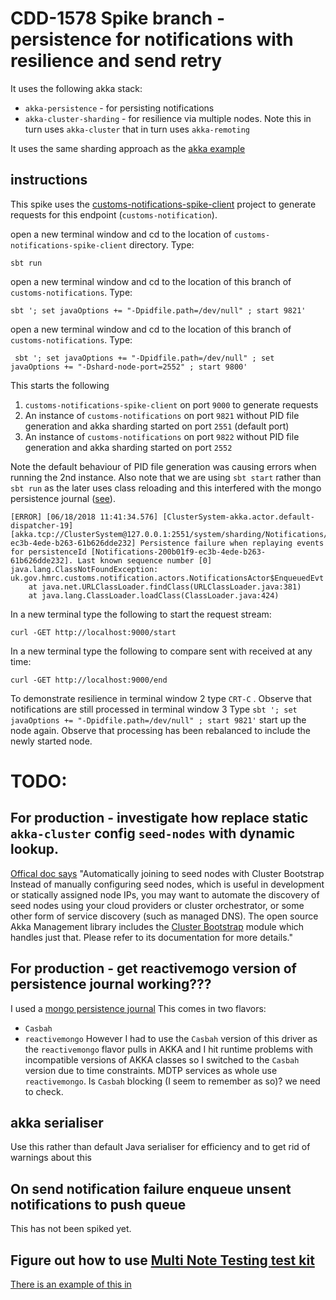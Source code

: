 # CDD-1578 Spike branch - persistence for notifications with resilience and send retry

It uses the following akka stack:

- `akka-persistence` - for persisting notifications
- `akka-cluster-sharding` - for resilience via multiple nodes. Note this in turn uses `akka-cluster` that in turn uses 
`akka-remoting`

It uses the same sharding approach as the [akka example](https://github.com/typesafehub/activator-akka-cluster-sharding-scala)


## instructions

This spike uses the [customs-notifications-spike-client](https://github.com/googley42/customs-notifications-spike-client)
 project to generate requests for this endpoint (`customs-notification`).

open a new terminal window and cd to the location of `customs-notifications-spike-client` directory. Type:
 
    sbt run
     
open a new terminal window and cd to the location of this branch of `customs-notifications`. Type:
      
    sbt '; set javaOptions += "-Dpidfile.path=/dev/null" ; start 9821'
      
open a new terminal window and cd to the location of this branch of `customs-notifications`. Type:
      
     sbt '; set javaOptions += "-Dpidfile.path=/dev/null" ; set javaOptions += "-Dshard-node-port=2552" ; start 9800'

This starts the following

1. `customs-notifications-spike-client` on port `9000` to generate requests
2. An instance of `customs-notifications` on port `9821` without PID file generation and akka sharding started on port `2551` (default port)
3. An instance of `customs-notifications` on port `9822` without PID file generation and akka sharding started on port `2552`

Note the default behaviour of PID file generation was causing errors when running the 2nd instance.
Also note that we are using `sbt start` rather than `sbt run` as the later uses class reloading and this interfered with
 the mongo persistence journal ([see](https://github.com/scullxbones/akka-persistence-mongo/issues/45)).
```
[ERROR] [06/18/2018 11:41:34.576] [ClusterSystem-akka.actor.default-dispatcher-19] [akka.tcp://ClusterSystem@127.0.0.1:2551/system/sharding/Notifications/55/200b01f9-ec3b-4ede-b263-61b626dde232] Persistence failure when replaying events for persistenceId [Notifications-200b01f9-ec3b-4ede-b263-61b626dde232]. Last known sequence number [0]
java.lang.ClassNotFoundException: uk.gov.hmrc.customs.notification.actors.NotificationsActor$EnqueuedEvt
	at java.net.URLClassLoader.findClass(URLClassLoader.java:381)
	at java.lang.ClassLoader.loadClass(ClassLoader.java:424)
```
         
In a new terminal type the following to start the request stream:
          
    curl -GET http://localhost:9000/start
              
In a new terminal type the following to compare sent with received at any time:
          
    curl -GET http://localhost:9000/end
              
To demonstrate resilience in terminal window 2 type `CRT-C` . Observe that notifications are still processed in terminal window 3
Type `sbt '; set javaOptions += "-Dpidfile.path=/dev/null" ; start 9821'` start up the node again. Observe that processing
 has been rebalanced to include the newly started node.

# TODO:

## For production - investigate how replace static `akka-cluster` config `seed-nodes` with dynamic lookup. 

[Offical doc says](https://doc.akka.io/docs/akka/current/cluster-usage.html#automatically-joining-to-seed-nodes-with-cluster-bootstrap)
"Automatically joining to seed nodes with Cluster Bootstrap
 Instead of manually configuring seed nodes, which is useful in development or statically assigned node IPs, you may want to 
 automate the discovery of seed nodes using your cloud providers or cluster orchestrator, or some other form of service discovery 
 (such as managed DNS). The open source Akka Management library includes the 
 [Cluster Bootstrap](https://developer.lightbend.com/docs/akka-management/current/bootstrap.html) module which handles just that. 
 Please refer to its documentation for more details."
 
## For production - get reactivemogo version of persistence journal working???
 
I used a [mongo persistence journal](https://github.com/scullxbones/akka-persistence-mongo/blob/master/docs/akka24.md)
This comes in two flavors:
- `Casbah` 
- `reactivemongo`
However I had to use the `Casbah` version of this driver as the `reactivemongo` flavor pulls in AKKA and I hit runtime problems
 with incompatible versions of AKKA classes so I switched to the `Casbah` version due to time constraints. 
MDTP services as whole use `reactivemongo`. Is `Casbah` blocking (I seem to remember as so)? we need to check.     

## akka serialiser 
Use this rather than default Java serialiser for efficiency and to get rid of warnings about this

## On send notification failure enqueue unsent notifications to push queue

This has not been spiked yet.

## Figure out how to use [Multi Note Testing test kit](https://doc.akka.io/docs/akka/2.5/multi-node-testing.html)

[There is an example of this in](https://github.com/typesafehub/activator-akka-cluster-sharding-scala) 



